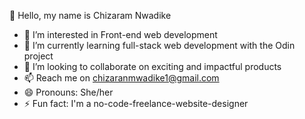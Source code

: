   👋 Hello, my name is Chizaram Nwadike
- 🔭 I’m interested in Front-end web development
- 🌱 I’m currently learning full-stack web development with the Odin project
- 👯 I’m looking to collaborate on exciting and impactful products
- 📫 Reach me on chizaranmwadike1@gmail.com
- 😄 Pronouns: She/her
- ⚡ Fun fact: I'm a no-code-freelance-website-designer
